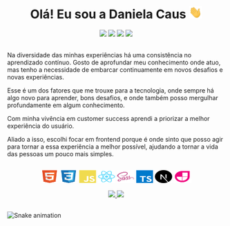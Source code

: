 <h1 align="center"> Olá! Eu sou a Daniela Caus <img src="https://raw.githubusercontent.com/ABSphreak/ABSphreak/master/gifs/Hi.gif" width="30px"> </h1> 
<div align="center">
  <a href="https://instagram.com/danicaus" target="_blank"><img src="https://img.shields.io/badge/-Instagram-%23E4405F?style=for-the-badge&logo=instagram&logoColor=white" target="_blank"></a>
  <a href="https://www.twitter/danicaus" target="_blank"><img src="https://img.shields.io/badge/-Twitter-%230077B5?style=for-the-badge&logo=twitter&logoColor=white" target="_blank"></a> 
  <a href = "mailto:danicaus.br@gmail.com"><img src="https://img.shields.io/badge/-Gmail-%23333?style=for-the-badge&logo=gmail&logoColor=white" target="_blank"></a>
  <a href="https://www.linkedin.com/in/danielacaus/" target="_blank"><img src="https://img.shields.io/badge/-LinkedIn-%230077B5?style=for-the-badge&logo=linkedin&logoColor=white" target="_blank"></a>
</div>  
<br>
<p>Na diversidade das minhas experiências há uma consistência no aprendizado contínuo. Gosto de aprofundar meu conhecimento onde atuo, mas tenho a necessidade de embarcar continuamente em novos desafios e novas experiências.</p>

<p>Esse é um dos fatores que me trouxe para a tecnologia, onde sempre há algo novo para aprender, bons desafios, e onde também posso mergulhar profundamente em algum conhecimento.</p>

<p>Com minha vivência em customer success aprendi a priorizar a melhor experiência do usuário.</p>

<p>Aliado a isso, escolhi focar em frontend porque é onde sinto que posso agir para tornar a essa experiência a melhor possível, ajudando a tornar a vida das pessoas um pouco mais simples.</p>

##

<div align="center">
  <img align="center" alt="Danicaus-HTML" height="30" width="40" src="https://raw.githubusercontent.com/devicons/devicon/master/icons/html5/html5-original.svg">
  <img align="center" alt="Danicaus-CSS" height="30" width="40" src="https://raw.githubusercontent.com/devicons/devicon/master/icons/css3/css3-original.svg">
  <img align="center" alt="Danicaus-JavaScript" height="30" width="40" src="https://raw.githubusercontent.com/devicons/devicon/master/icons/javascript/javascript-plain.svg">
  <img align="center" alt="Danicaus-React" height="30" width="40" src="https://raw.githubusercontent.com/devicons/devicon/master/icons/react/react-original.svg">
  <img align="center" alt="Danicaus-Sass" height="30" width="40" src="https://raw.githubusercontent.com/devicons/devicon/master/icons/sass/sass-original.svg">
  <img align="center" alt="Danicaus-TypeScript" height="30" width="40" src="https://raw.githubusercontent.com/devicons/devicon/master/icons/typescript/typescript-plain.svg">
  <img align="center" alt="Danicaus-Next" height="30" width="40" src="https://raw.githubusercontent.com/devicons/devicon/master/icons/nextjs/nextjs-original.svg">
  <img align="center" alt="Danicaus-JamStack" height="30" width="40" src="https://raw.githubusercontent.com/devicons/devicon/master/icons/jamstack/jamstack-original.svg">
</div>

<br>
<div align="center">
  <a href="https://github.com/danicaus" onmouseover="this.style.textDecoration='none'">
    <img height="180em" src="https://github-readme-stats.vercel.app/api?username=danicaus&show_icons=true&theme=omni&include_all_commits=true&count_private=true"/>
    <img height="180em" src="https://github-readme-stats.vercel.app/api/top-langs/?username=danicaus&layout=compact&langs_count=7&theme=omni"/>
  </a>
</div> 

##

   ![Snake animation](https://github.com/danicaus/danicaus/blob/output/github-contribution-grid-snake.svg)
